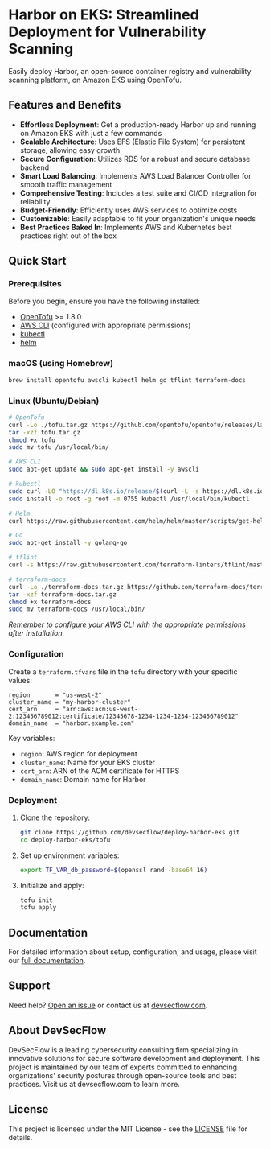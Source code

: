 # Harbor on EKS: Streamlined Deployment for Vulnerability Scanning

Easily deploy Harbor, an open-source container registry and vulnerability scanning platform, on Amazon EKS using OpenTofu.

## Features and Benefits

- **Effortless Deployment**: Get a production-ready Harbor up and running on Amazon EKS with just a few commands
- **Scalable Architecture**: Uses EFS (Elastic File System) for persistent storage, allowing easy growth
- **Secure Configuration**: Utilizes RDS for a robust and secure database backend
- **Smart Load Balancing**: Implements AWS Load Balancer Controller for smooth traffic management
- **Comprehensive Testing**: Includes a test suite and CI/CD integration for reliability
- **Budget-Friendly**: Efficiently uses AWS services to optimize costs
- **Customizable**: Easily adaptable to fit your organization's unique needs
- **Best Practices Baked In**: Implements AWS and Kubernetes best practices right out of the box

## Quick Start

### Prerequisites

Before you begin, ensure you have the following installed:

- [OpenTofu](https://opentofu.org/docs/intro/install/) >= 1.8.0
- [AWS CLI](https://aws.amazon.com/cli/) (configured with appropriate permissions)
- [kubectl](https://kubernetes.io/docs/tasks/tools/)
- [helm](https://helm.sh/docs/intro/install/)

### macOS (using Homebrew)

```bash
brew install opentofu awscli kubectl helm go tflint terraform-docs
```

### Linux (Ubuntu/Debian)

```bash
# OpenTofu
curl -Lo ./tofu.tar.gz https://github.com/opentofu/opentofu/releases/latest/download/tofu_*_linux_amd64.tar.gz
tar -xzf tofu.tar.gz
chmod +x tofu
sudo mv tofu /usr/local/bin/

# AWS CLI
sudo apt-get update && sudo apt-get install -y awscli

# kubectl
sudo curl -LO "https://dl.k8s.io/release/$(curl -L -s https://dl.k8s.io/release/stable.txt)/bin/linux/amd64/kubectl"
sudo install -o root -g root -m 0755 kubectl /usr/local/bin/kubectl

# Helm
curl https://raw.githubusercontent.com/helm/helm/master/scripts/get-helm-3 | bash

# Go
sudo apt-get install -y golang-go

# tflint
curl -s https://raw.githubusercontent.com/terraform-linters/tflint/master/install_linux.sh | bash

# terraform-docs
curl -Lo ./terraform-docs.tar.gz https://github.com/terraform-docs/terraform-docs/releases/download/v0.16.0/terraform-docs-v0.16.0-$(uname)-amd64.tar.gz
tar -xzf terraform-docs.tar.gz
chmod +x terraform-docs
sudo mv terraform-docs /usr/local/bin/
```

*Remember to configure your AWS CLI with the appropriate permissions after installation.*

### Configuration

Create a `terraform.tfvars` file in the `tofu` directory with your specific values:

```hcl
region       = "us-west-2"
cluster_name = "my-harbor-cluster"
cert_arn     = "arn:aws:acm:us-west-2:123456789012:certificate/12345678-1234-1234-1234-123456789012"
domain_name  = "harbor.example.com"
```

Key variables:

- `region`: AWS region for deployment
- `cluster_name`: Name for your EKS cluster
- `cert_arn`: ARN of the ACM certificate for HTTPS
- `domain_name`: Domain name for Harbor

### Deployment

1. Clone the repository:

   ```bash
   git clone https://github.com/devsecflow/deploy-harbor-eks.git
   cd deploy-harbor-eks/tofu
   ```

2. Set up environment variables:

   ```bash
   export TF_VAR_db_password=$(openssl rand -base64 16)
   ```

3. Initialize and apply:

   ```bash
   tofu init
   tofu apply
   ```

## Documentation

For detailed information about setup, configuration, and usage, please visit our [full documentation](https://devsecflow.github.io/deploy-harbor-eks/).

## Support

Need help? [Open an issue](https://github.com/devsecflow/deploy-harbor-eks/issues) or contact us at [devsecflow.com](https://devsecflow.com).

## About DevSecFlow

DevSecFlow is a leading cybersecurity consulting firm specializing in innovative solutions for secure software development and deployment. This project is maintained by our team of experts committed to enhancing organizations' security postures through open-source tools and best practices. Visit us at devsecflow.com to learn more.

## License

This project is licensed under the MIT License - see the [LICENSE](LICENSE) file for details.
